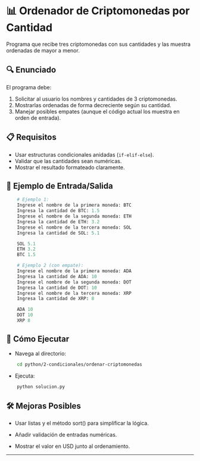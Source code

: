 # 📊 Ordenador de Criptomonedas por Cantidad

Programa que recibe tres criptomonedas con sus cantidades y las muestra ordenadas de mayor a menor.

## 🔍 Enunciado
El programa debe:
1. Solicitar al usuario los nombres y cantidades de 3 criptomonedas.
2. Mostrarlas ordenadas de forma decreciente según su cantidad.
3. Manejar posibles empates (aunque el código actual los muestra en orden de entrada).

## 📋 Requisitos
- Usar estructuras condicionales anidadas (`if-elif-else`).
- Validar que las cantidades sean numéricas.
- Mostrar el resultado formateado claramente.

## 🎯 Ejemplo de Entrada/Salida

```python
    # Ejemplo 1:
    Ingrese el nombre de la primera moneda: BTC
    Ingresa la cantidad de BTC: 1.5
    Ingrese el nombre de la segunda moneda: ETH
    Ingresa la cantidad de ETH: 3.2
    Ingrese el nombre de la tercera moneda: SOL
    Ingresa la cantidad de SOL: 5.1

    SOL 5.1
    ETH 3.2
    BTC 1.5

    # Ejemplo 2 (con empate):
    Ingrese el nombre de la primera moneda: ADA
    Ingresa la cantidad de ADA: 10
    Ingrese el nombre de la segunda moneda: DOT
    Ingresa la cantidad de DOT: 10
    Ingrese el nombre de la tercera moneda: XRP
    Ingresa la cantidad de XRP: 8

    ADA 10
    DOT 10
    XRP 8

```

## 🚀 Cómo Ejecutar

* Navega al directorio:

```bash
    cd python/2-condicionales/ordenar-criptomonedas
```

* Ejecuta:

```bash
    python solucion.py
```

## 🛠️ Mejoras Posibles

* Usar listas y el método sort() para simplificar la lógica.

* Añadir validación de entradas numéricas.

* Mostrar el valor en USD junto al ordenamiento.

---
